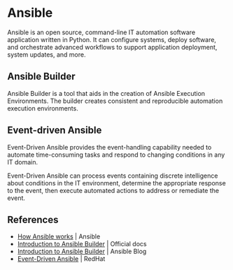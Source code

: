 # Ansible

Ansible is an open source, command-line IT automation software application written in Python. It can configure systems, deploy software, and orchestrate advanced workflows to support application deployment, system updates, and more.

## Ansible Builder

Ansible Builder is a tool that aids in the creation of Ansible Execution Environments. The builder creates consistent and reproducible automation execution environments.

## Event-driven Ansible

Event-Driven Ansible provides the event-handling capability needed to automate time-consuming tasks and respond to changing conditions in any IT domain. 

Event-Driven Ansible can process events containing discrete intelligence about conditions in the IT environment, determine the appropriate response to the event, then execute automated actions to address or remediate the event.

## References

* [How Ansible works](https://www.ansible.com/overview/how-ansible-works) | Ansible
* [Introduction to Ansible Builder](https://ansible.readthedocs.io/projects/builder/en/latest/) | Official docs
* [Introduction to Ansible Builder](https://www.ansible.com/blog/introduction-to-ansible-builder) | Ansible Blog
* [Event-Driven Ansible](https://www.redhat.com/en/technologies/management/ansible/event-driven-ansible) | RedHat
